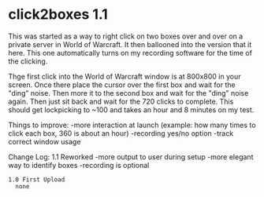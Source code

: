 # click2boxes 1.1

This was started as a way to right click on two boxes over and over on a private server in World of Warcraft.
It then ballooned into the version that it here. This one automatically turns on my recording software for the
time of the clicking.

Thge first click into the World of Warcraft window is at 800x800 in your screen. 
Once there place the cursor over the first box and wait for the "ding" noise.
Then more it to the second box and wait for the "ding" noise again.
Then just sit back and wait for the 720 clicks to complete.
This should get lockpicking to ~100 and takes an hour and 8 minutes on my test.


Things to improve:
  -more interaction at launch (example: how many times to click each box, 360 is about an hour)
  -recording yes/no option
  -track correct window usage

  Change Log:
    1.1 Reworked
      -more output to user during setup
      -more elegant way to identify boxes
      -recording is optional
      
    1.0 First Upload
      none
